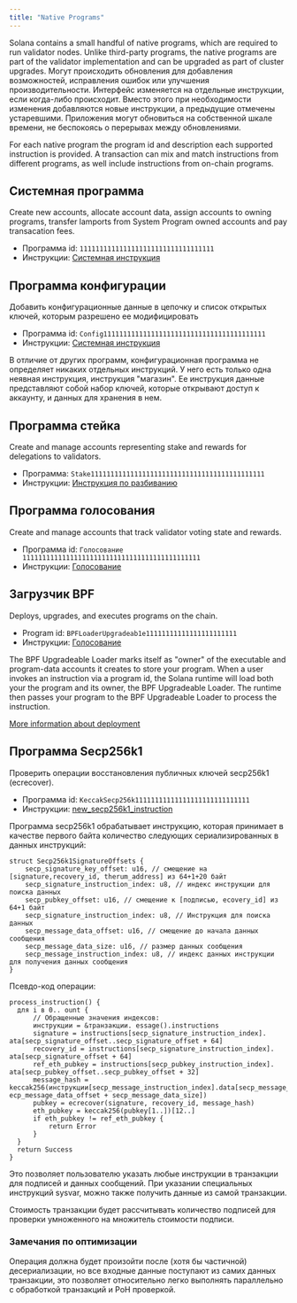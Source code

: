 ```yaml
---
title: "Native Programs"
---
```


Solana contains a small handful of native programs, which are required to run validator nodes. Unlike third-party programs, the native programs are part of the validator implementation and can be upgraded as part of cluster upgrades. Могут происходить обновления для добавления возможностей, исправления ошибок или улучшения производительности. Интерфейс изменяется на отдельные инструкции, если когда-либо происходит. Вместо этого при необходимости изменения добавляются новые инструкции, а предыдущие отмечены устаревшими. Приложения могут обновиться на собственной шкале времени, не беспокоясь о перерывах между обновлениями.

For each native program the program id and description each supported instruction is provided. A transaction can mix and match instructions from different programs, as well include instructions from on-chain programs.

## Системная программа

Create new accounts, allocate account data, assign accounts to owning programs, transfer lamports from System Program owned accounts and pay transacation fees.

- Программа id: `1111111111111111111111111111111111`
- Инструкции: [Системная инструкция](https://docs.rs/solana-sdk/VERSION_FOR_DOCS_RS/solana_sdk/system_instruction/enum.SystemInstruction.html)

## Программа конфигурации

Добавить конфигурационные данные в цепочку и список открытых ключей, которым разрешено ее модифицировать

- Программа id: `Config11111111111111111111111111111111111111111`
- Инструкции: [Системная инструкция](https://docs.rs/solana-config-program/VERSION_FOR_DOCS_RS/solana_config_program/config_instruction/index.html)

В отличие от других программ, конфигурационная программа не определяет никаких отдельных инструкций. У него есть только одна неявная инструкция, инструкция "магазин". Ее инструкция данные представляют собой набор ключей, которые открывают доступ к аккаунту, и данных для хранения в нем.

## Программа стейка

Create and manage accounts representing stake and rewards for delegations to validators.

- Программа: `Stake11111111111111111111111111111111111111111111`
- Инструкции: [Инструкция по разбиванию](https://docs.rs/solana-stake-program/VERSION_FOR_DOCS_RS/solana_stake_program/stake_instruction/enum.StakeInstruction.html)

## Программа голосования

Create and manage accounts that track validator voting state and rewards.

- Программа id: `Голосование 111111111111111111111111111111111111111111111`
- Инструкции: [Голосование](https://docs.rs/solana-vote-program/VERSION_FOR_DOCS_RS/solana_vote_program/vote_instruction/enum.VoteInstruction.html)

## Загрузчик BPF

Deploys, upgrades, and executes programs on the chain.

- Program id: `BPFLoaderUpgradeab1e11111111111111111111111`
- Инструкции: [Голосование](https://docs.rs/solana-sdk/VERSION_FOR_DOCS_RS/solana_sdk/loader_upgradeable_instruction/enum.UpgradeableLoaderInstruction.html)

The BPF Upgradeable Loader marks itself as "owner" of the executable and program-data accounts it creates to store your program. When a user invokes an instruction via a program id, the Solana runtime will load both your the program and its owner, the BPF Upgradeable Loader. The runtime then passes your program to the BPF Upgradeable Loader to process the instruction.

[More information about deployment](cli/deploy-a-program.md)

## Программа Secp256k1

Проверить операции восстановления публичных ключей secp256k1 (ecrecover).

- Программа id: `KeccakSecp256k11111111111111111111111111111`
- Инструкции: [new_secp256k1_instruction](https://github.com/solana-labs/solana/blob/1a658c7f31e1e0d2d39d9efbc0e929350e2c2bcb/sdk/src/secp256k1_instruction.rs#L31)

Программа secp256k1 обрабатывает инструкцию, которая принимает в качестве первого байта количество следующих сериализированных в данных инструкций:

```
struct Secp256k1SignatureOffsets {
    secp_signature_key_offset: u16, // смещение на [signature,recovery_id, therum_address] из 64+1+20 байт
    secp_signature_instruction_index: u8, // индекс инструкции для поиска данных
    secp_pubkey_offset: u16, // смещение к [подписью, ecovery_id] из 64+1 байт
    secp_signature_instruction_index: u8, // Инструкция для поиска данных
    secp_message_data_offset: u16, // смещение до начала данных сообщения
    secp_message_data_size: u16, // размер данных сообщения
    secp_message_instruction_index: u8, // индекс данных инструкции для получения данных сообщения
}
```

Псевдо-код операции:

```
process_instruction() {
  для i в 0.. ount {
      // Обращенные значения индексов:
      инструкции = &транзакции. essage().instructions
      signature = instructions[secp_signature_instruction_index]. ata[secp_signature_offset..secp_signature_offset + 64]
      recovery_id = instructions[secp_signature_instruction_index]. ata[secp_signature_offset + 64]
      ref_eth_pubkey = instructions[secp_pubkey_instruction_index]. ata[secp_pubkey_offset..secp_pubkey_offset + 32]
      message_hash = keccak256(инструкции[secp_message_instruction_index].data[secp_message_data_offset.. ecp_message_data_offset + secp_message_data_size])
      pubkey = ecrecover(signature, recovery_id, message_hash)
      eth_pubkey = keccak256(pubkey[1..])[12..]
      if eth_pubkey != ref_eth_pubkey {
          return Error
      }
  }
  return Success
}
```

Это позволяет пользователю указать любые инструкции в транзакции для подписей и данных сообщений. При указании специальных инструкций sysvar, можно также получить данные из самой транзакции.

Стоимость транзакции будет рассчитывать количество подписей для проверки умноженного на множитель стоимости подписи.

### Замечания по оптимизации

Операция должна будет произойти после (хотя бы частичной) десериализации, но все входные данные поступают из самих данных транзакции, это позволяет относительно легко выполнять параллельно с обработкой транзакций и PoH проверкой.
